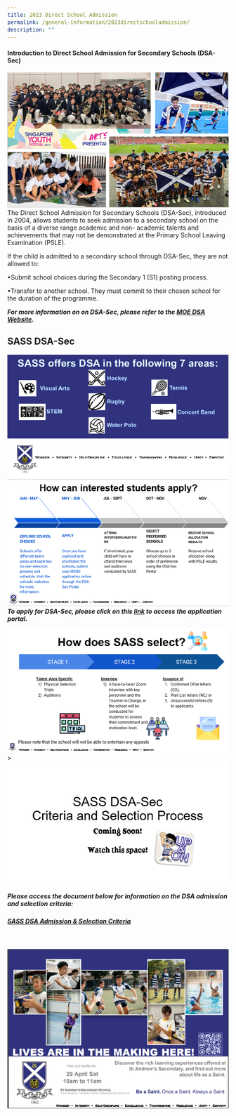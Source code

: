 ```yaml
---
title: 2023 Direct School Admission
permalink: /general-information/2023directschooladmission/
description: ""
---
```

#### **Introduction to Direct School Admission for Secondary Schools (DSA-Sec)**
![](/images/2023%20DSA/2023dsa1.PNG)
The Direct School Admission for Secondary Schools (DSA-Sec), introduced in 2004, allows students to seek admission to a secondary school on the basis of a diverse range academic and non- academic talents and achievements that may not be demonstrated at the Primary School Leaving Examination (PSLE).

If the child is admitted to a secondary school through DSA-Sec, they are not allowed to:

•Submit school choices during the Secondary 1 (S1) posting process.

•Transfer to another school. They must commit to their chosen school for the duration of the programme.

***For more information on on DSA-Sec, please refer to the  [MOE DSA Website](https://www.moe.gov.sg/secondary/dsa).***
<br>

## **SASS DSA-Sec**
![](/images/2023%20DSA/2023dsa2.PNG)
<br>
![](/images/2023%20DSA/2023dsa3.PNG)
<br>
***To apply for DSA-Sec, please click on this [link](https://www.moe.gov.sg/secondary/dsa/application) to access the application portal.***

![](/images/2023%20DSA/2023dsa4.PNG)
<br>
&gt; ![](/images/2023%20DSA/2023dsa5.PNG)
##### **Please access the document below for information on the DSA admission and selection criteria:**
##### [SASS DSA Admission &amp; Selection Criteria](/files/sass%20dsa%20admission%20&amp;%20selection%20criteria.pdf)
<br>

![](/images/2023%20DSA/2023dsa6.PNG)
